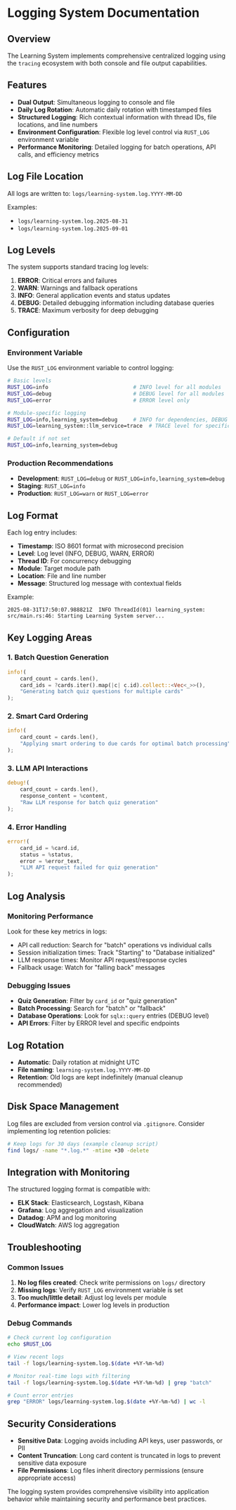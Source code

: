 # Logging System Documentation

## Overview

The Learning System implements comprehensive centralized logging using the `tracing` ecosystem with both console and file output capabilities.

## Features

- **Dual Output**: Simultaneous logging to console and file
- **Daily Log Rotation**: Automatic daily rotation with timestamped files  
- **Structured Logging**: Rich contextual information with thread IDs, file locations, and line numbers
- **Environment Configuration**: Flexible log level control via `RUST_LOG` environment variable
- **Performance Monitoring**: Detailed logging for batch operations, API calls, and efficiency metrics

## Log File Location

All logs are written to: `logs/learning-system.log.YYYY-MM-DD`

Examples:
- `logs/learning-system.log.2025-08-31`
- `logs/learning-system.log.2025-09-01`

## Log Levels

The system supports standard tracing log levels:

1. **ERROR**: Critical errors and failures
2. **WARN**: Warnings and fallback operations
3. **INFO**: General application events and status updates
4. **DEBUG**: Detailed debugging information including database queries
5. **TRACE**: Maximum verbosity for deep debugging

## Configuration

### Environment Variable

Use the `RUST_LOG` environment variable to control logging:

```bash
# Basic levels
RUST_LOG=info                           # INFO level for all modules
RUST_LOG=debug                          # DEBUG level for all modules  
RUST_LOG=error                          # ERROR level only

# Module-specific logging
RUST_LOG=info,learning_system=debug     # INFO for dependencies, DEBUG for our app
RUST_LOG=learning_system::llm_service=trace  # TRACE level for specific module

# Default if not set
RUST_LOG=info,learning_system=debug
```

### Production Recommendations

- **Development**: `RUST_LOG=debug` or `RUST_LOG=info,learning_system=debug`
- **Staging**: `RUST_LOG=info`
- **Production**: `RUST_LOG=warn` or `RUST_LOG=error`

## Log Format

Each log entry includes:
- **Timestamp**: ISO 8601 format with microsecond precision
- **Level**: Log level (INFO, DEBUG, WARN, ERROR)
- **Thread ID**: For concurrency debugging
- **Module**: Target module path
- **Location**: File and line number
- **Message**: Structured log message with contextual fields

Example:
```
2025-08-31T17:50:07.988821Z  INFO ThreadId(01) learning_system: src/main.rs:46: Starting Learning System server...
```

## Key Logging Areas

### 1. Batch Question Generation
```rust
info!(
    card_count = cards.len(),
    card_ids = ?cards.iter().map(|c| c.id).collect::<Vec<_>>(),
    "Generating batch quiz questions for multiple cards"
);
```

### 2. Smart Card Ordering
```rust
info!(
    card_count = cards.len(),
    "Applying smart ordering to due cards for optimal batch processing"
);
```

### 3. LLM API Interactions
```rust
debug!(
    card_count = cards.len(),
    response_content = %content,
    "Raw LLM response for batch quiz generation"
);
```

### 4. Error Handling
```rust
error!(
    card_id = %card.id,
    status = %status,
    error = %error_text,
    "LLM API request failed for quiz generation"
);
```

## Log Analysis

### Monitoring Performance
Look for these key metrics in logs:
- API call reduction: Search for "batch" operations vs individual calls
- Session initialization times: Track "Starting" to "Database initialized" 
- LLM response times: Monitor API request/response cycles
- Fallback usage: Watch for "falling back" messages

### Debugging Issues
- **Quiz Generation**: Filter by `card_id` or "quiz generation"
- **Batch Processing**: Search for "batch" or "fallback"
- **Database Operations**: Look for `sqlx::query` entries (DEBUG level)
- **API Errors**: Filter by ERROR level and specific endpoints

## Log Rotation

- **Automatic**: Daily rotation at midnight UTC
- **File naming**: `learning-system.log.YYYY-MM-DD`
- **Retention**: Old logs are kept indefinitely (manual cleanup recommended)

## Disk Space Management

Log files are excluded from version control via `.gitignore`. Consider implementing log retention policies:

```bash
# Keep logs for 30 days (example cleanup script)
find logs/ -name "*.log.*" -mtime +30 -delete
```

## Integration with Monitoring

The structured logging format is compatible with:
- **ELK Stack**: Elasticsearch, Logstash, Kibana
- **Grafana**: Log aggregation and visualization
- **Datadog**: APM and log monitoring
- **CloudWatch**: AWS log aggregation

## Troubleshooting

### Common Issues

1. **No log files created**: Check write permissions on `logs/` directory
2. **Missing logs**: Verify `RUST_LOG` environment variable is set
3. **Too much/little detail**: Adjust log levels per module
4. **Performance impact**: Lower log levels in production

### Debug Commands

```bash
# Check current log configuration
echo $RUST_LOG

# View recent logs
tail -f logs/learning-system.log.$(date +%Y-%m-%d)

# Monitor real-time logs with filtering  
tail -f logs/learning-system.log.$(date +%Y-%m-%d) | grep "batch"

# Count error entries
grep "ERROR" logs/learning-system.log.$(date +%Y-%m-%d) | wc -l
```

## Security Considerations

- **Sensitive Data**: Logging avoids including API keys, user passwords, or PII
- **Content Truncation**: Long card content is truncated in logs to prevent sensitive data exposure
- **File Permissions**: Log files inherit directory permissions (ensure appropriate access)

The logging system provides comprehensive visibility into application behavior while maintaining security and performance best practices.